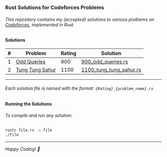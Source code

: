 ### Rust Solutions for Codeforces Problems

###### This repository contains my (accepted) solutions to various problems on [Codeforces](https://codeforces.com), implemented in Rust.

#### Solutions

| # | Problem | Rating | Solution |
|---|---|---|---|
| 1 | [Odd Queries](https://codeforces.com/contest/1807/problem/D) | 900 | [900_odd_queries.rs](./900_odd_queries.rs) |
| 2 | [Tung Tung Sahur](https://codeforces.com/contest/2094/problem/D) | 1100 | [1100_tung_tung_sahur.rs](./1100_tung_tung_sahur.rs) |

---

###### Each solution file is named with the format: `{Rating}_{problem_name}.rs`

#### Running the Solutions

###### To compile and run any solution:

```bash
rustc file.rs -o file
./file 
```

---

*Happy Coding! 🦀*